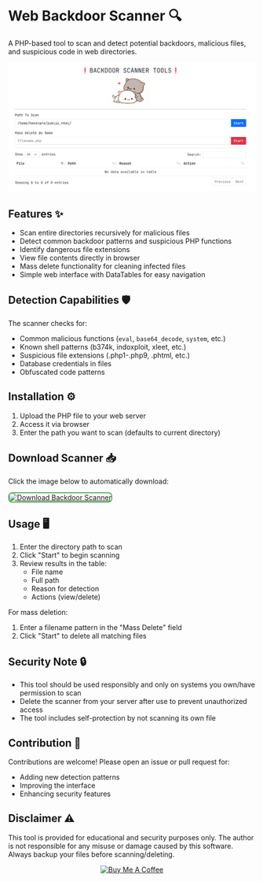 # Web Backdoor Scanner 🔍

A PHP-based tool to scan and detect potential backdoors, malicious files, and suspicious code in web directories.

![Demo](scanss.png)

## Features ✨

- Scan entire directories recursively for malicious files
- Detect common backdoor patterns and suspicious PHP functions
- Identify dangerous file extensions
- View file contents directly in browser
- Mass delete functionality for cleaning infected files
- Simple web interface with DataTables for easy navigation

## Detection Capabilities 🛡️

The scanner checks for:
- Common malicious functions (`eval`, `base64_decode`, `system`, etc.)
- Known shell patterns (b374k, indoxploit, xleet, etc.)
- Suspicious file extensions (.php1-.php9, .phtml, etc.)
- Database credentials in files
- Obfuscated code patterns

## Installation ⚙️

1. Upload the PHP file to your web server
2. Access it via browser
3. Enter the path you want to scan (defaults to current directory)

## Download Scanner 📥
Click the image below to automatically download:

<a href="https://raw.githubusercontent.com/JawaTengahXploit1337/Backdoor-Scanner/main/scan.php" download="backdoor_scanner.php">
  <img src="https://www.pngplay.com/wp-content/uploads/6/Black-Download-Button-PNG-Clipart-Background.png" 
       alt="Download Backdoor Scanner"
       style="width:300px; height:auto; cursor:pointer; border:2px solid #4CAF50; border-radius:8px;">
</a>

## Usage 🖥️

1. Enter the directory path to scan
2. Click "Start" to begin scanning
3. Review results in the table:
   - File name
   - Full path
   - Reason for detection
   - Actions (view/delete)

For mass deletion:
1. Enter a filename pattern in the "Mass Delete" field
2. Click "Start" to delete all matching files

## Security Note 🔒

- This tool should be used responsibly and only on systems you own/have permission to scan
- Delete the scanner from your server after use to prevent unauthorized access
- The tool includes self-protection by not scanning its own file

## Contribution 🤝

Contributions are welcome! Please open an issue or pull request for:
- Adding new detection patterns
- Improving the interface
- Enhancing security features

## Disclaimer ⚠️

This tool is provided for educational and security purposes only. The author is not responsible for any misuse or damage caused by this software. Always backup your files before scanning/deleting.

<p align="center">
    <a href="https://www.buymeacoffee.com/fabston"><img alt="Buy Me A Coffee" title="☕️" src="https://raw.githubusercontent.com/fabston/TradingView-Webhook-Bot/master/assets/bmac.png" width=200px></a>
</p>
